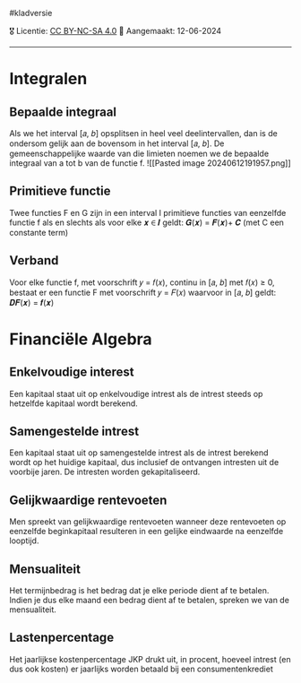 #kladversie 

🎖️ Licentie: [CC BY-NC-SA 4.0](https://creativecommons.org/licenses/by-nc-sa/4.0/)
📅 Aangemaakt: 12-06-2024

---
# Integralen
## Bepaalde integraal
Als we het interval [𝑎, 𝑏] opsplitsen in heel veel deelintervallen, dan is de ondersom gelijk aan de bovensom in het interval [𝑎, 𝑏].
De gemeenschappelijke waarde van die limieten noemen we de bepaalde integraal van a tot b van de functie f.
![[Pasted image 20240612191957.png]]
## Primitieve functie
Twee functies F en G zijn in een interval I primitieve functies van eenzelfde functie f als en slechts als voor elke 𝒙 ∈ 𝑰 geldt: 𝑮(𝒙) = 𝑭(𝒙)+ 𝑪 (met C een constante term)

## Verband
Voor elke functie f, met voorschrift 𝑦 = 𝑓(𝑥), continu in [𝑎, 𝑏] met 𝑓(𝑥) ≥ 0, bestaat er een functie F met voorschrift 𝑦 = 𝐹(𝑥) waarvoor in [𝑎, 𝑏] geldt: 𝑫𝑭(𝒙) = 𝒇(𝒙)

# Financiële Algebra
## Enkelvoudige interest
Een kapitaal staat uit op enkelvoudige intrest als de intrest steeds op hetzelfde kapitaal wordt berekend.
## Samengestelde intrest
Een kapitaal staat uit op samengestelde intrest als de intrest berekend wordt op het huidige kapitaal, dus inclusief de ontvangen intresten uit de voorbije jaren. De intresten worden gekapitaliseerd.
## Gelijkwaardige rentevoeten
Men spreekt van gelijkwaardige rentevoeten wanneer deze rentevoeten op eenzelfde beginkapitaal resulteren in een gelijke eindwaarde na eenzelfde looptijd.

## Mensualiteit
Het termijnbedrag is het bedrag dat je elke periode dient af te betalen.
Indien je dus elke maand een bedrag dient af te betalen, spreken we van de mensualiteit.
## Lastenpercentage
Het jaarlijkse kostenpercentage JKP drukt uit, in procent, hoeveel intrest (en dus ook kosten) er jaarlijks worden betaald bij een consumentenkrediet






